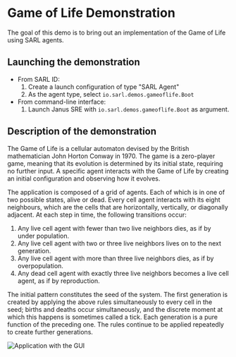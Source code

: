 # Game of Life Demonstration


The goal of this demo is to bring out an implementation of the Game of Life using SARL agents.

## Launching the demonstration

* From SARL ID:
  1. Create a launch configuration of type "SARL Agent"
  2. As the agent type, select `io.sarl.demos.gameoflife.Boot`
* From command-line interface:
  1. Launch Janus SRE with `io.sarl.demos.gameoflife.Boot` as argument.


## Description of the demonstration

The Game of Life is a cellular automaton devised by the British mathematician John Horton Conway in 1970.
The game is a zero-player game, meaning that its evolution is determined by its initial state, requiring
no further input. A specific agent interacts with the Game of Life by creating an initial configuration
and observing how it evolves.

The application is composed of a grid of agents. Each of which is in one of two possible states, alive or dead.
Every cell agent interacts with its eight neighbours, which are the cells that are horizontally, vertically, or
diagonally adjacent. At each step in time, the following transitions occur:

1. Any live cell agent with fewer than two live neighbors dies, as if by under population.
2. Any live cell agent with two or three live neighbors lives on to the next generation.
3. Any live cell agent with more than three live neighbors dies, as if by overpopulation.
4. Any dead cell agent with exactly three live neighbors becomes a live cell agent, as if by reproduction.


The initial pattern constitutes the seed of the system. The first generation is created by applying the above
rules simultaneously to every cell in the seed; births and deaths occur simultaneously, and the discrete moment
at which this happens is sometimes called a tick. Each generation is a pure function of the preceding one.
The rules continue to be applied repeatedly to create further generations.

![Application with the GUI](gameoflife_screenshot.png)

